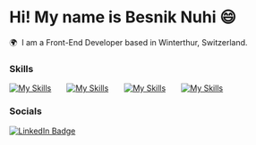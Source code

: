 # Hi! My name is Besnik Nuhi 😄

🌍  I am a Front-End Developer based in Winterthur, Switzerland.
<br/>

### Skills

[![My Skills](https://skillicons.dev/icons?i=html,css)](https://skillicons.dev) &nbsp;&nbsp;&nbsp;&nbsp;&nbsp; [![My Skills](https://skillicons.dev/icons?i=js,ts)](https://skillicons.dev) &nbsp;&nbsp;&nbsp;&nbsp;&nbsp; [![My Skills](https://skillicons.dev/icons?i=react,nodejs)](https://skillicons.dev/) &nbsp;&nbsp;&nbsp;&nbsp;&nbsp; [![My Skills](https://skillicons.dev/icons?i=tailwind,scss)](https://skillicons.dev)
<br/>

### Socials

<div id="badges">
  <a href="https://www.linkedin.com/in/besniknuhi/">
    <img src="https://img.shields.io/badge/LinkedIn-blue?style=for-the-badge&logo=linkedin&logoColor=white" alt="LinkedIn Badge"/>
  </a>
</div>
